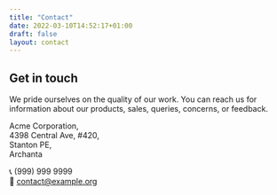 ```yaml
---
title: "Contact"
date: 2022-03-10T14:52:17+01:00
draft: false
layout: contact
---
```


## Get in touch

We pride ourselves on the quality of our work. You can reach us for information about our products, sales, queries, concerns, or feedback.

Acme Corporation,  
4398 Central Ave, #420,  
Stanton PE,  
Archanta

📞 (999) 999 9999  
📧 contact@example.org
